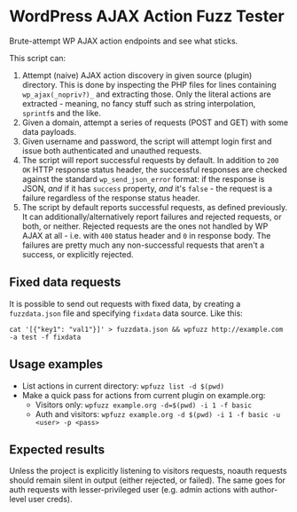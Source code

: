 WordPress AJAX Action Fuzz Tester
=================================

Brute-attempt WP AJAX action endpoints and see what sticks.

This script can:

1) Attempt (naive) AJAX action discovery in given source (plugin) directory. This is done by inspecting the PHP files for lines containing `wp_ajax(_nopriv?)_` and extracting those. Only the literal actions are extracted - meaning, no fancy stuff such as string interpolation, `sprintf`s and the like.
2) Given a domain, attempt a series of requests (POST and GET) with some data payloads.
3) Given username and password, the script will attempt login first and issue both authenticated and unauthed requests.
4) The script will report successful requests by default. In addition to `200 OK` HTTP response status header, the successful responses are checked against the standard `wp_send_json_error` format: if the response is JSON, _and_ if it has `success` property, _and_ it's `false` - the request is a failure regardless of the response status header.
5) The script by default reports successful requests, as defined previously. It can additionally/alternatively report failures and rejected requests, or both, or neither. Rejected requests are the ones not handled by WP AJAX at all - i.e. with `400` status header and `0` in response body. The failures are pretty much any non-successful requests that aren't a success, or explicitly rejected.


Fixed data requests
-------------------

It is possible to send out requests with fixed data, by creating a `fuzzdata.json` file and specifying `fixdata` data source. Like this:

`cat '[{"key1": "val1"}]' > fuzzdata.json && wpfuzz http://example.com -a test -f fixdata`


Usage examples
--------------

- List actions in current directory: `wpfuzz list -d $(pwd)`
- Make a quick pass for actions from current plugin on example.org:
	- Visitors only: `wpfuzz example.org -d=$(pwd) -i 1 -f basic`
	- Auth and visitors: `wpfuzz example.org -d $(pwd) -i 1 -f basic -u <user> -p <pass>`


Expected results
----------------

Unless the project is explicitly listening to visitors requests, noauth requests should remain silent in output (either rejected, or failed). The same goes for auth requests with lesser-privileged user (e.g. admin actions with author-level user creds).
